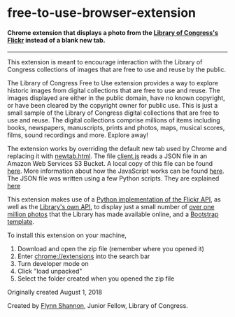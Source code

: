 # free-to-use-browser-extension

#### Chrome extension that displays a photo from the [Library of Congress's Flickr](https://www.flickr.com/photos/library_of_congress/) instead of a blank new tab.
---
This extension is meant to encourage interaction with the Library of Congress collections of images that are free to use and reuse by the public.

The Library of Congress Free to Use extension provides a way to explore historic images from digital collections that are free to use and reuse. The images displayed are either in the public domain, have no known copyright, or have been cleared by the copyright owner for public use. This is just a small sample of the Library of Congress digital collections that are free to use and reuse. The digital collections comprise millions of items including books, newspapers, manuscripts, prints and photos, maps, musical scores, films, sound recordings and more. Explore away!

The extension works by overriding the default new tab used by Chrome and replacing it with [newtab.html](newtab.html). The file [client.js](client.js) reads a JSON file in an Amazon Web Services S3 Bucket. A local copy of this file can be found [here](pythonEnv/local.json). More information about how the JavaScript works can be found [here](jsExplained.md). The JSON file was written using a few Python scripts. They are explained [here](pyExplained.md)

This extension makes use of a [Python implementation of the Flickr API](https://github.com/alexis-mignon/python-flickr-api), as well as the [Library's own API](https://github.com/LibraryOfCongress/data-exploration), to display just a small number of [over one million photos](https://www.loc.gov/search/?fa=online-format:image%7Caccess-restricted:false) that the Library has made available online, and a [Bootstrap template](https://startbootstrap.com/template-overviews/the-big-picture/).

To install this extension on your machine,
1. Download and open the zip file (remember where you opened it)
1. Enter [chrome://extensions](chrome://extensions) into the search bar
1. Turn developer mode on
1. Click "load unpacked"
1. Select the folder created when you opened the zip file

Originally created August 1, 2018

Created by [Flynn Shannon](https://github.com/flynnshannon), Junior Fellow, Library of Congress.
